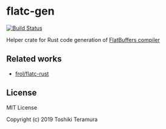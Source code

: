 flatc-gen
========
[![Build Status](https://travis-ci.org/termoshtt/flatc-gen.svg?branch=master)](https://travis-ci.org/termoshtt/flatc-gen)

Helper crate for Rust code generation of [FlatBuffers compiler](https://github.com/google/flatbuffers)

Related works
--------------
- [frol/flatc-rust](https://github.com/frol/flatc-rust)

License
--------
MIT License

Copyright (c) 2019 Toshiki Teramura
